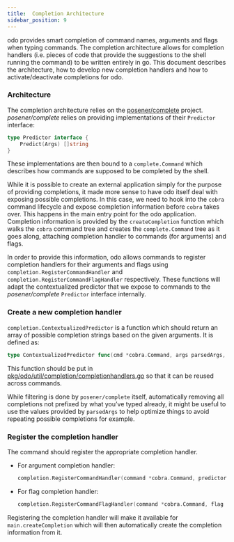 ```yaml
---
title:  Completion Architecture
sidebar_position: 9
---
```


odo provides smart completion of command names, arguments and flags when typing commands. The completion architecture allows for completion handlers (i.e. pieces of code that provide the suggestions to the shell running the command) to be written entirely in go. This document describes the architecture, how to develop new completion handlers and how to activate/deactivate completions for odo.

### Architecture
The completion architecture relies on the [posener/complete](https://github.com/posener/complete) project. _posener/complete_ relies on providing implementations of their `Predictor` interface:
```go
type Predictor interface {
    Predict(Args) []string
}
```

These implementations are then bound to a `complete.Command` which describes how commands are supposed to be completed by the shell.

While it is possible to create an external application simply for the purpose of providing completions, it made more sense to have odo itself deal with exposing possible completions. In this case, we need to hook into the `cobra` command lifecycle and expose completion information before `cobra` takes over. This happens in the main entry point for the odo application. Completion information is provided by the `createCompletion` function which walks the `cobra` command tree and creates the `complete.Command` tree as it goes along, attaching completion handler to commands (for arguments) and flags.

In order to provide this information, odo allows commands to register completion handlers for their arguments and flags using `completion.RegisterCommandHandler` and `completion.RegisterCommandFlagHandler` respectively. These functions will adapt the contextualized predictor that we expose to commands to the _posener/complete_ `Predictor` interface internally.

### Create a new completion handler

[//]: # (Add more information to this.)

`completion.ContextualizedPredictor` is a function which should return an array of possible completion strings based on the given arguments. It is defined as:
```go
type ContextualizedPredictor func(cmd *cobra.Command, args parsedArgs, context *genericclioptions.Context) []string
```

This function should be put in [pkg/odo/util/completion/completionhandlers.go](https://github.com/redhat-developer/odo/blob/main/pkg/odo/util/completion/completionhandlers.go) so that it can be reused across commands.

While filtering is done by `posener/complete` itself, automatically removing all completions not prefixed by what you’ve typed already, it might be useful to use the values provided by `parsedArgs` to help optimize things to avoid repeating possible completions for example.

### Register the completion handler
The command should register the appropriate completion handler.
- For argument completion handler: 
  ```go
  completion.RegisterCommandHandler(command *cobra.Command, predictor ContextualizedPredictor)
  ```

- For flag completion handler:  
  ```go
  completion.RegisterCommandFlagHandler(command *cobra.Command, flag string, predictor ContextualizedPredictor)
  ```

Registering the completion handler will make it available for `main.createCompletion` which will then automatically create the completion information from it.
